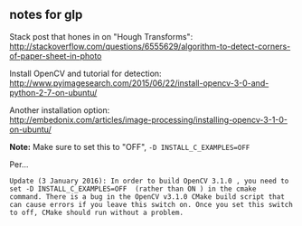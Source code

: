 ## notes for glp

Stack post that hones in on "Hough Transforms":<br>
http://stackoverflow.com/questions/6555629/algorithm-to-detect-corners-of-paper-sheet-in-photo

Install OpenCV and tutorial for detection:<br>
http://www.pyimagesearch.com/2015/06/22/install-opencv-3-0-and-python-2-7-on-ubuntu/

Another installation option:<br>
http://embedonix.com/articles/image-processing/installing-opencv-3-1-0-on-ubuntu/

**Note:** Make sure to set this to "OFF", `-D INSTALL_C_EXAMPLES=OFF`

Per...
<pre><code>Update (3 January 2016): In order to build OpenCV 3.1.0 , you need to set -D INSTALL_C_EXAMPLES=OFF  (rather than ON ) in the cmake  command. There is a bug in the OpenCV v3.1.0 CMake build script that can cause errors if you leave this switch on. Once you set this switch to off, CMake should run without a problem.</code></pre>

